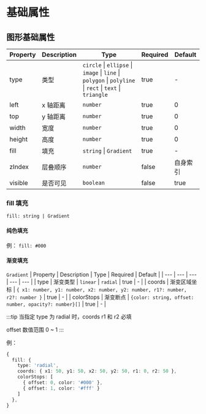 # 基础属性

## 图形基础属性

| Property | Description | Type                       | Required | Default  |
| -------- | ----------- | -------------------------- | -------- | -------- |
| type     | 类型        | `circle` &#124; `ellipse` &#124; `image` &#124; `line` &#124; `polygon` &#124; `polyline` &#124; `rect` &#124; `text` &#124; `triangle` | true     | -        |
| left     | x 轴距离    | `number`                   | true     | 0        |
| top      | y 轴距离    | `number`                   | true     | 0        |
| width    | 宽度        | `number`                   | true     | 0        |
| height   | 高度        | `number`                   | true     | 0        |
| fill     | 填充        | `string` &#124; `Gradient` | true     | -        |
| zIndex   | 层叠顺序    | `number`                   | false    | 自身索引 |
| visible  | 是否可见    | `boolean`                  | false    | true     |

### fill 填充

`fill: string | Gradient`

#### 纯色填充

例： `fill: #000`

#### 渐变填充

`Gradient`
| Property | Description | Type | Required | Default |
| --- | --- | --- | --- | --- |
| type | 渐变类型 | `linear` &#124; `radial` | true | - |
| coords | 渐变区域坐标 | `{ x1: number, y1: number, x2: number, y2: number, r1?: number, r2?: number }` | true | - |
| colorStops | 渐变断点 | `{color: string, offset: number, opacity?: number}[]` | true | - |

:::tip
当指定 type 为 radial 时，coords r1 和 r2 必填

offset 数值范围 0 ~ 1
:::

例：

```ts
{
  fill: {
    type: 'radial',
    coords: { x1: 50, y1: 50, x2: 50, y2: 50, r1: 0, r2: 50 },
    colorStops: [
      { offset: 0, color: '#000' },
      { offset: 1, color: '#fff' }
    ]
  },
}
```
